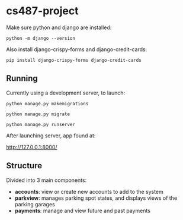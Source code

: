 # cs487-project

Make sure python and django are installed:

`python -m django --version`

Also install django-crispy-forms and django-credit-cards:

`pip install django-crispy-forms django-credit-cards`

## Running

Currently using a development server, to launch:

`python manage.py makemigrations`

`python manage.py migrate`

`python manage.py runserver`

After launching server, app found at:

<http://127.0.0.1:8000/>

## Structure

Divided into 3 main components:

* **accounts**: view or create new accounts to add to the system
* **parkview**: manages parking spot states, and displays views of the parking garages
* **payments**: manage and view future and past payments
